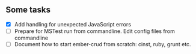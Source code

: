 Some tasks
-----------

- [x] Add handling for unexpected JavaScript errors
- [ ] Prepare for MSTest run from commandline. 
      Edit config files from commandline
- [ ] Document how to start ember-crud from scratch: cinst, ruby, grunt etc.